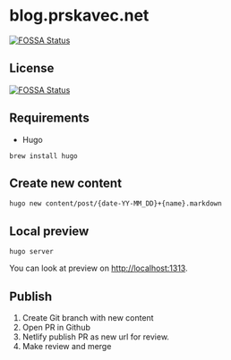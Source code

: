 # blog.prskavec.net

[![FOSSA Status](https://app.fossa.io/api/projects/git%2Bgithub.com%2Fabtris%2Fblog.prskavec.net-hugo.svg?type=shield)](https://app.fossa.io/projects/git%2Bgithub.com%2Fabtris%2Fblog.prskavec.net-hugo?ref=badge_shield)

## License
[![FOSSA Status](https://app.fossa.io/api/projects/git%2Bgithub.com%2Fabtris%2Fblog.prskavec.net-hugo.svg?type=large)](https://app.fossa.io/projects/git%2Bgithub.com%2Fabtris%2Fblog.prskavec.net-hugo?ref=badge_large)


## Requirements

- Hugo

```
brew install hugo
```


## Create new content

```
hugo new content/post/{date-YY-MM_DD}+{name}.markdown
```


## Local preview

```
hugo server
```

You can look at preview on [http://localhost:1313](http://localhost:1313).

## Publish

1. Create Git branch with new content
2. Open PR in Github
3. Netlify publish PR as new url for review.
4. Make review and merge

